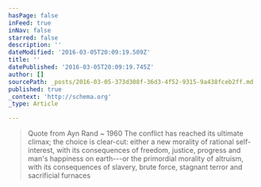 ```yaml
---
hasPage: false
inFeed: true
inNav: false
starred: false
description: ''
dateModified: '2016-03-05T20:09:19.509Z'
title: ''
datePublished: '2016-03-05T20:09:19.745Z'
author: []
sourcePath: _posts/2016-03-05-373d308f-36d3-4f52-9315-9a438fceb2ff.md
published: true
_context: 'http://schema.org'
_type: Article

---
```

> Quote from Ayn Rand ~ 1960
> The conflict has reached its ultimate climax; the choice is clear-cut: either a new morality of rational self-interest, with its consequences of freedom, justice, progress and man's happiness on earth---or the primordial morality of altruism, with its consequences of slavery, brute force, stagnant terror and sacrificial furnaces
>